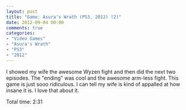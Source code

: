 ```yaml
---
layout: post
title: "Game: Asura's Wrath (PS3, 2012) (2)"
date: 2012-09-04 00:00
comments: true
categories:
- "Video Games"
- "Asura's Wrath"
- "PS3"
- "2012"
---
```


I showed my wife the awesome Wyzen fight and then did the next
two episodes. The "ending" was cool and the awesome arm-less
fight. This game is just sooo ridiculous. I can tell my wife is
kind of appalled at how insane it is. I love that about it.

Total time: 2:31
